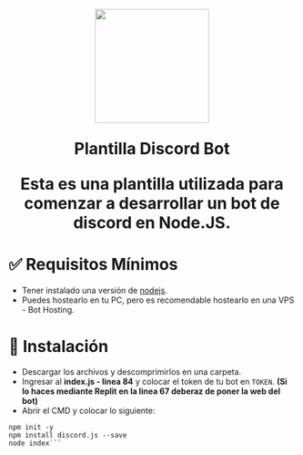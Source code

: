 
<h1 align="center">
    <br>
    <img src="https://i.imgur.com/EYvBrPN.png" height="200">
    <br>
    <p>Plantilla Discord Bot</p>
    <p>Esta es una plantilla utilizada para comenzar a desarrollar un bot de discord en Node.JS.</p>
<h1>

# ✅ Requisitos Mínimos

  * Tener instalado una versión de [nodejs](https://nodejs.org).
  * Puedes hostearlo en tu PC, pero es recomendable hostearlo en una VPS - Bot Hosting.

# 🔧 Instalación

* Descargar los archivos y descomprimirlos en una carpeta.
* Ingresar al **index.js - linea 84** y colocar el token de tu bot en ``TOKEN``. **(Si lo haces mediante Replit en la linea 67 deberaz de poner la web del bot)**
* Abrir el CMD y colocar lo siguiente:

```cd "raiz de la carpeta de tu bot"
npm init -y
npm install discord.js --save
node index```
